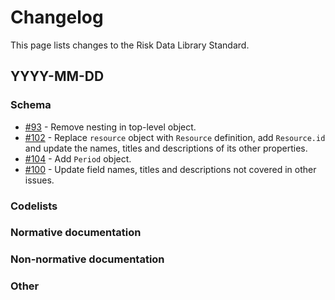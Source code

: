 # Changelog

This page lists changes to the Risk Data Library Standard.

## YYYY-MM-DD

### Schema

- [#93](https://github.com/GFDRR/rdl-standard/pull/93) - Remove nesting in top-level object.
- [#102](https://github.com/GFDRR/rdl-standard/pull/102) - Replace `resource` object with `Resource` definition, add `Resource.id` and update the names, titles and descriptions of its other properties.
- [#104](https://github.com/GFDRR/rdl-standard/pull/104) - Add `Period` object.
- [#100](https://github.com/GFDRR/rdl-standard/pull/100) - Update field names, titles and descriptions not covered in other issues.

### Codelists

### Normative documentation

### Non-normative documentation

### Other

